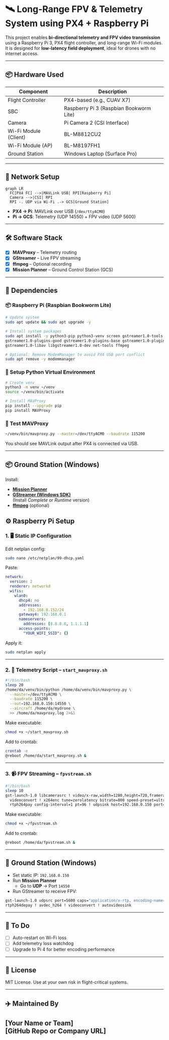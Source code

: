 # 🛰️ Long-Range FPV & Telemetry System using PX4 + Raspberry Pi

This project enables **bi-directional telemetry and FPV video transmission** using a Raspberry Pi 3, PX4 flight controller, and long-range Wi-Fi modules. It is designed for **low-latency field deployment**, ideal for drones with no internet access.

---

## 📦 Hardware Used

| Component              | Description                                 |
|------------------------|---------------------------------------------|
| Flight Controller      | PX4-based (e.g., CUAV X7)                   |
| SBC                    | Raspberry Pi 3 (Raspbian Bookworm Lite)     |
| Camera                 | Pi Camera 2 (CSI Interface)                 |
| Wi-Fi Module (Client)  | BL-M8812CU2                                 |
| Wi-Fi Module (AP)      | BL-M8197FH1                                 |
| Ground Station         | Windows Laptop (Surface Pro)                |

---

## 🔧 Network Setup

```mermaid
graph LR
  FC[PX4 FC] -->|MAVLink USB| RPI[Raspberry Pi]
  Camera -->|CSI| RPI
  RPI -. UDP via Wi-Fi .-> GCS[Ground Station]
```

- **PX4 → Pi**: MAVLink over USB (`/dev/ttyACM0`)
- **Pi → GCS**: Telemetry (UDP 14550) + FPV video (UDP 5600)

---

## 🛠️ Software Stack

- [x] **MAVProxy** – Telemetry routing
- [x] **GStreamer** – Live FPV streaming
- [x] **ffmpeg** – Optional recording
- [x] **Mission Planner** – Ground Control Station (GCS)

---

## 🧩 Dependencies

### 📦 Raspberry Pi (Raspbian Bookworm Lite)

```bash
# Update system
sudo apt update && sudo apt upgrade -y

# Install system packages
sudo apt install -y python3-pip python3-venv screen gstreamer1.0-tools \
gstreamer1.0-plugins-good gstreamer1.0-plugins-base gstreamer1.0-plugins-bad \
gstreamer1.0-libav libgstreamer1.0-dev net-tools ffmpeg

# Optional: Remove ModemManager to avoid PX4 USB port conflict
sudo apt remove -y modemmanager
```

### 🐍 Setup Python Virtual Environment

```bash
# Create venv
python3 -m venv ~/venv
source ~/venv/bin/activate

# Install MAVProxy
pip install --upgrade pip
pip install MAVProxy
```

### 🧪 Test MAVProxy

```bash
~/venv/bin/mavproxy.py --master=/dev/ttyACM0 --baudrate 115200
```

You should see MAVLink output after PX4 is connected via USB.

---

## 📦 Ground Station (Windows)

Install:

- **[Mission Planner](https://ardupilot.org/planner/docs/mission-planner-installation.html)**
- **[GStreamer (Windows SDK)](https://gstreamer.freedesktop.org/download/)**  
  (Install *Complete* or *Runtime* version)
- **[ffmpeg](https://ffmpeg.org/download.html)** (optional)


## ⚙️ Raspberry Pi Setup

### 1. 🖥️ Static IP Configuration

Edit netplan config:

```bash
sudo nano /etc/netplan/99-dhcp.yaml
```

Paste:

```yaml
network:
  version: 2
  renderer: networkd
  wifis:
    wlan0:
      dhcp4: no
      addresses:
        - 192.168.0.152/24
      gateway4: 192.168.0.1
      nameservers:
        addresses: [8.8.8.8, 1.1.1.1]
      access-points:
        "YOUR_WIFI_SSID": {}
```

Apply it:

```bash
sudo netplan apply
```

---

### 2. 🧪 Telemetry Script – `start_mavproxy.sh`

```bash
#!/bin/bash
sleep 20
/home/da/venv/bin/python /home/da/venv/bin/mavproxy.py \
  --master=/dev/ttyACM0 \
  --baudrate 115200 \
  --out=192.168.0.150:14550 \
  --aircraft /home/da/mydrone \
  >> /home/da/mavproxy.log 2>&1
```

Make executable:
```bash
chmod +x ~/start_mavproxy.sh
```

Add to crontab:
```bash
crontab -e
@reboot /home/da/start_mavproxy.sh &
```

---

### 3. 📹 FPV Streaming – `fpvstream.sh`

```bash
#!/bin/bash
sleep 10
gst-launch-1.0 libcamerasrc ! video/x-raw,width=1280,height=720,framerate=30/1 ! \
  videoconvert ! x264enc tune=zerolatency bitrate=800 speed-preset=ultrafast ! \
  rtph264pay config-interval=1 pt=96 ! udpsink host=192.168.0.150 port=5600
```

Make executable:
```bash
chmod +x ~/fpvstream.sh
```

Add to crontab:
```bash
@reboot /home/da/fpvstream.sh &
```

---

## 🧭 Ground Station (Windows)

- Set static IP: `192.168.0.150`
- Run **Mission Planner**
  - Go to **UDP** → Port `14550`
- Run GStreamer to receive FPV:

```bash
gst-launch-1.0 udpsrc port=5600 caps="application/x-rtp, encoding-name=H264, payload=96" ! \
rtph264depay ! avdec_h264 ! videoconvert ! autovideosink
```

---

## 🚧 To Do

- [ ] Auto-restart on Wi-Fi loss
- [ ] Add telemetry loss watchdog
- [ ] Upgrade to Pi 4 for better encoding performance

---

## 📄 License

MIT License. Use at your own risk in flight-critical systems.

---

## ✈️ Maintained By

[Your Name or Team]  
[GitHub Repo or Company URL]
---
